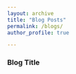 ```yaml
---
layout: archive
title: "Blog Posts"
permalink: /blogs/
author_profile: true

---
```

### Blog Title

